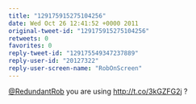 ```yaml
---
title: "129175915275104256"
date: Wed Oct 26 12:41:52 +0000 2011
original-tweet-id: "129175915275104256"
retweets: 0
favorites: 0
reply-tweet-id: "129175549347237889"
reply-user-id: "20127322"
reply-user-screen-name: "RobOnScreen"
---
```

<a href="https://twitter.com/RedundantRob">@RedundantRob</a> you are using http://t.co/3kGZFG2j ?
